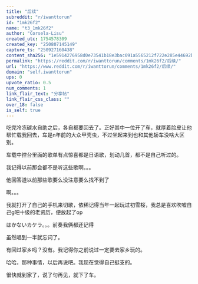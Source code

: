 ```yaml
---
title: "后续"
subreddit: "r/iwanttorun"
id: "1mk26f2"
name: "t3_1mk26f2"
author: "Corsela-Lisu"
created_utc: 1754578309
created_key: "250807145149"
capture_ts: "250927160438"
content_sha256: "1e5914276958d0e73541b18e3bac091a5565212f722e285e44692bbf655c0188"
permalink: "https://reddit.com/r/iwanttorun/comments/1mk26f2/后续/"
url: "https://www.reddit.com/r/iwanttorun/comments/1mk26f2/后续/"
domain: "self.iwanttorun"
ups: 0
upvote_ratio: 0.5
num_comments: 1
link_flair_text: "分享帖"
link_flair_css_class: ""
over_18: false
is_self: true
---
```


吃完冷冻碳水自助之后，各自都要回去了。正好其中一位开了车，就厚着脸皮让他帮忙载我回去，车是n年前的大众甲壳虫，不过坐起来到也和其他轿车没啥大区别。

车载中控台里面的歌单有点惊喜都是日语歌，划动几首，都不是自己听过的。

我记得以前那会都不是听这些歌啊。。。

他回答道以前那些歌要么没注意要么找不到了

啊。。。

我就打开了自己的手机来切歌，依稀记得当年一起玩过初雪桜，我总是喜欢吹嘘自己g吧十级的老资历，便放起了op

はかないカケラ。。。前奏我俩都还记得

虽然唱到一半就忘词了。

有回过家乡吗？没有。我记得你之前说过一定要去家乡玩的。

哈哈，那种事情，以后再说吧。我现在觉得自己挺支的。

很快就到家了，说了句再见，就下了车。
